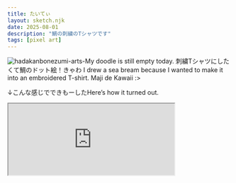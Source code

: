 ```yaml
---
title: たいてぃ
layout: sketch.njk
date: 2025-08-01
description: "鯛の刺繍のTシャツです"
tags: [pixel art]
---
```


![hadakanbonezumi-arts-My doodle is still empty today.](/images/20250801.png)
刺繍Tシャツにしたくて鯛のドット絵！きゃわ
I drew a sea bream because I wanted to make it into an embroidered T-shirt.
Maji de Kawaii :>

↓こんな感じでできもーしたHere’s how it turned out.
<iframe height="162" width="375" src="https://suzuri.jp/tainoko_sui3/18314057/embroidered-t-shirt/l/white/embed"></iframe>
